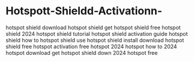 # Hotspott-Shieldd-Activationn-
 hotspot shield download hotspot shield get hotspot shield free hotspot shield 2024 hotspot shield tutorial hotspot shield activation guide hotspot shield how to hotspot shield use hotspot shield install download hotspot shield free hotspot activation free hotspot 2024 hotspot how to 2024 hotspot download get hotspot shield down 2024 hotspot free
